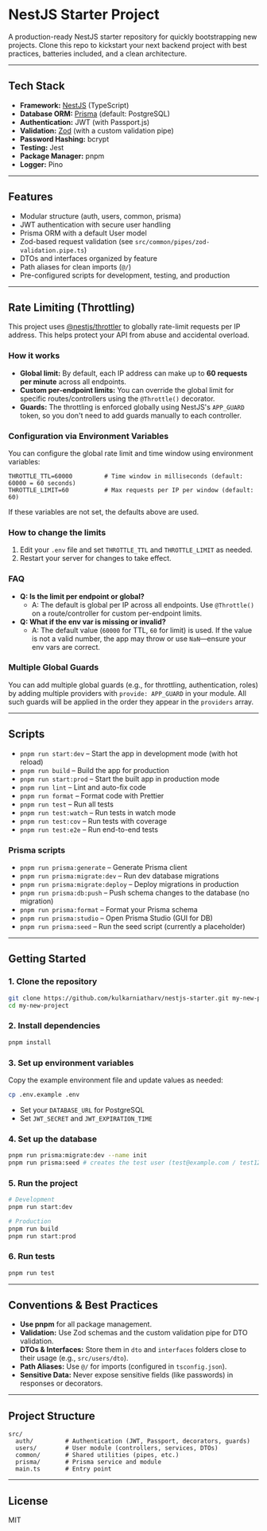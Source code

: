 # NestJS Starter Project

A production-ready NestJS starter repository for quickly bootstrapping new projects. Clone this repo to kickstart your next backend project with best practices, batteries included, and a clean architecture.

---

## Tech Stack

- **Framework:** [NestJS](https://nestjs.com/) (TypeScript)
- **Database ORM:** [Prisma](https://www.prisma.io/) (default: PostgreSQL)
- **Authentication:** JWT (with Passport.js)
- **Validation:** [Zod](https://zod.dev/) (with a custom validation pipe)
- **Password Hashing:** bcrypt
- **Testing:** Jest
- **Package Manager:** pnpm
- **Logger:** Pino

---

## Features

- Modular structure (auth, users, common, prisma)
- JWT authentication with secure user handling
- Prisma ORM with a default User model
- Zod-based request validation (see `src/common/pipes/zod-validation.pipe.ts`)
- DTOs and interfaces organized by feature
- Path aliases for clean imports (`@/`)
- Pre-configured scripts for development, testing, and production

---

## Rate Limiting (Throttling)

This project uses [@nestjs/throttler](https://docs.nestjs.com/security/rate-limiting) to globally rate-limit requests per IP address. This helps protect your API from abuse and accidental overload.

### How it works
- **Global limit:** By default, each IP address can make up to **60 requests per minute** across all endpoints.
- **Custom per-endpoint limits:** You can override the global limit for specific routes/controllers using the `@Throttle()` decorator.
- **Guards:** The throttling is enforced globally using NestJS's `APP_GUARD` token, so you don't need to add guards manually to each controller.

### Configuration via Environment Variables
You can configure the global rate limit and time window using environment variables:

```env
THROTTLE_TTL=60000         # Time window in milliseconds (default: 60000 = 60 seconds)
THROTTLE_LIMIT=60          # Max requests per IP per window (default: 60)
```

If these variables are not set, the defaults above are used.

### How to change the limits
1. Edit your `.env` file and set `THROTTLE_TTL` and `THROTTLE_LIMIT` as needed.
2. Restart your server for changes to take effect.

### FAQ
- **Q: Is the limit per endpoint or global?**
  - A: The default is global per IP across all endpoints. Use `@Throttle()` on a route/controller for custom per-endpoint limits.
- **Q: What if the env var is missing or invalid?**
  - A: The default value (`60000` for TTL, `60` for limit) is used. If the value is not a valid number, the app may throw or use `NaN`—ensure your env vars are correct.

### Multiple Global Guards
You can add multiple global guards (e.g., for throttling, authentication, roles) by adding multiple providers with `provide: APP_GUARD` in your module. All such guards will be applied in the order they appear in the `providers` array.

---

## Scripts

- `pnpm run start:dev` – Start the app in development mode (with hot reload)
- `pnpm run build` – Build the app for production
- `pnpm run start:prod` – Start the built app in production mode
- `pnpm run lint` – Lint and auto-fix code
- `pnpm run format` – Format code with Prettier
- `pnpm run test` – Run all tests
- `pnpm run test:watch` – Run tests in watch mode
- `pnpm run test:cov` – Run tests with coverage
- `pnpm run test:e2e` – Run end-to-end tests

### Prisma scripts
- `pnpm run prisma:generate` – Generate Prisma client
- `pnpm run prisma:migrate:dev` – Run dev database migrations
- `pnpm run prisma:migrate:deploy` – Deploy migrations in production
- `pnpm run prisma:db:push` – Push schema changes to the database (no migration)
- `pnpm run prisma:format` – Format your Prisma schema
- `pnpm run prisma:studio` – Open Prisma Studio (GUI for DB)
- `pnpm run prisma:seed` – Run the seed script (currently a placeholder)

---

## Getting Started

### 1. Clone the repository

```bash
git clone https://github.com/kulkarniatharv/nestjs-starter.git my-new-project
cd my-new-project
```

### 2. Install dependencies

```bash
pnpm install
```

### 3. Set up environment variables

Copy the example environment file and update values as needed:

```bash
cp .env.example .env
```

- Set your `DATABASE_URL` for PostgreSQL
- Set `JWT_SECRET` and `JWT_EXPIRATION_TIME`

### 4. Set up the database

```bash
pnpm run prisma:migrate:dev --name init
pnpm run prisma:seed # creates the test user (test@example.com / test123)
```

### 5. Run the project

```bash
# Development
pnpm run start:dev

# Production
pnpm run build
pnpm run start:prod
```

### 6. Run tests

```bash
pnpm run test
```

---

## Conventions & Best Practices

- **Use pnpm** for all package management.
- **Validation:** Use Zod schemas and the custom validation pipe for DTO validation.
- **DTOs & Interfaces:** Store them in `dto` and `interfaces` folders close to their usage (e.g., `src/users/dto`).
- **Path Aliases:** Use `@/` for imports (configured in `tsconfig.json`).
- **Sensitive Data:** Never expose sensitive fields (like passwords) in responses or decorators.

---

## Project Structure

```
src/
  auth/         # Authentication (JWT, Passport, decorators, guards)
  users/        # User module (controllers, services, DTOs)
  common/       # Shared utilities (pipes, etc.)
  prisma/       # Prisma service and module
  main.ts       # Entry point
```

---

## License

MIT
